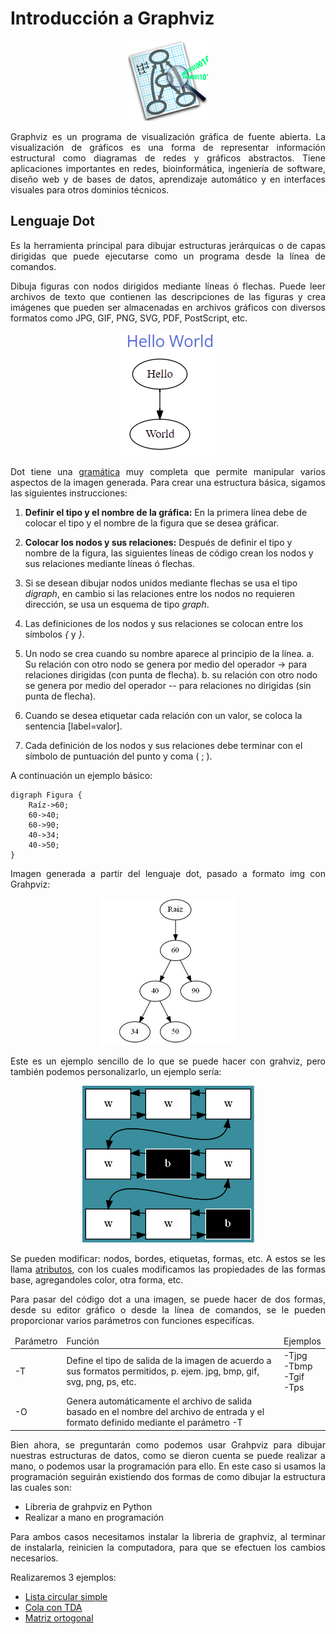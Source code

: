<h1>Introducción a Graphviz</h1>

<p align="center">
<img src="../img/app.png" alt="app"/>
</p>

<p align="justify">Graphviz es un programa de visualización gráfica de fuente abierta. La visualización de gráficos es una forma de representar información estructural como diagramas de redes y gráficos abstractos. Tiene aplicaciones importantes en redes, bioinformática, ingeniería de software, diseño web y de bases de datos, aprendizaje automático y en interfaces visuales para otros dominios técnicos.</p>

## Lenguaje Dot

<p align="justify">Es la herramienta principal para dibujar estructuras jerárquicas o de capas dirigidas que puede ejecutarse como un programa desde la línea de comandos.</p>

<p align="justify">Dibuja figuras con nodos dirigidos mediante líneas ó flechas. Puede leer archivos de texto que contienen las descripciones de las figuras y crea imágenes que pueden ser almacenadas en archivos gráficos con diversos formatos como JPG, GIF, PNG, SVG, PDF, PostScript, etc.</p>

<p align="center">
<img src="../img/hello.png" alt="app"/>
</p>

<p align="justify">Dot tiene una <a href="https://graphviz.org/doc/info/lang.html">gramática</a> muy completa que permite manipular varios aspectos de la imagen generada. Para crear una estructura básica, sigamos las siguientes instrucciones:</p>

1. **Definir el tipo y el nombre de la gráfica:** En la primera línea debe de colocar el tipo y el nombre de la figura que se desea gráficar.

2. **Colocar los nodos y sus relaciones:** Después de definir el tipo y nombre de la figura, las siguientes líneas de código crean los nodos y sus relaciones mediante líneas ó flechas.

3. Si se desean dibujar nodos unidos mediante flechas se usa el tipo *digraph*, en cambio si las relaciones entre los nodos no requieren dirección, se usa un esquema de tipo *graph*.

4. Las definiciones de los nodos y sus relaciones se colocan entre los símbolos *{* y *}*.

5.  Un nodo se crea cuando su nombre aparece al principio de la línea.
    a. Su relación con otro nodo se genera por medio del operador -> para relaciones dirigidas (con punta de flecha).
    b. su relación con otro nodo se genera por medio del operador -- para relaciones no dirigidas (sin punta de flecha).

6. Cuando se desea etiquetar cada relación con un valor, se coloca la sentencia [label=valor].

7. Cada definición de los nodos y sus relaciones debe terminar con el símbolo de puntuación del punto y coma ( ; ).

<p align="justify">A continuación un ejemplo básico:</p>

```code
digraph Figura { 
    Raíz->60; 
    60->40; 
    60->90; 
    40->34; 
    40->50; 
} 
```

<p align="justify">Imagen generada a partir del lenguaje dot, pasado a formato img con Grahpviz:</p>

<p align="center">
<img src="../img/ejemplobase.png" alt="ejemplo base"/>
</p>

<p align="justify">Este es un ejemplo sencillo de lo que se puede hacer con grahviz, pero también podemos personalizarlo, un ejemplo sería:</p>

<p align="center">
<img src="../img/lista_azulejos.png" alt="ejemplo base"/>
</p>

<p align="justify">Se pueden modificar: nodos, bordes, etiquetas, formas, etc. A estos se les llama <a href="https://graphviz.org/doc/info/attrs.html">atributos</a>, con los cuales modificamos las propiedades de las formas base, agregandoles color, otra forma, etc.</p>

<p align="justify">Para pasar del código dot a una imagen, se puede hacer de dos formas, desde su editor gráfico o desde la línea de comandos, se le pueden proporcionar varios parámetros con funciones especifícas.</p>

<table>
    <thead>
        <td>Parámetro</td>
        <td>Función</td>
        <td>Ejemplos</td>
    </thead>
    <tbody>
        <tr>
            <td>-T</td>
            <td>Define el tipo de salida de la imagen de acuerdo a sus formatos permitidos, p. ejem. jpg, bmp, gif, svg, png, ps, etc.</td>
            <td>-Tjpg<br/> -Tbmp<br/> -Tgif<br/> -Tps </td>
        </tr>
        <tr>
            <td>-O</td>
            <td>Genera automáticamente el archivo de salida basado en el nombre del archivo de entrada y el formato definido mediante el parámetro -T </td>
            <td></td>
        </tr>
    </tbody>
</table>

<p align="justify">Bien ahora, se preguntarán como podemos usar Grahpviz para dibujar nuestras estructuras de datos, como se dieron cuenta se puede realizar a mano, o podemos usar la programación para ello. En este caso si usamos la programación seguirán existiendo dos formas de como dibujar la estructura las cuales son:</p>

<ul>
    <li>Libreria de grahpviz en Python</li>
    <li>Realizar a mano en programación</li>
</ul>

<p align="justify">Para ambos casos necesitamos instalar la libreria de graphviz, al terminar de instalarla, reinicien la computadora, para que se efectuen los cambios necesarios.</p>

<p align="justify">Realizaremos 3 ejemplos:</p>

<ul>
    <li><a href="./Graphviz/listaCircular.md">Lista circular simple</a></li>
    <li><a href="./Graphviz/Cola.md">Cola con TDA</a></li>
    <li><a href="./Graphviz/mOrtogonal.md">Matriz ortogonal</a></li>
</ul>